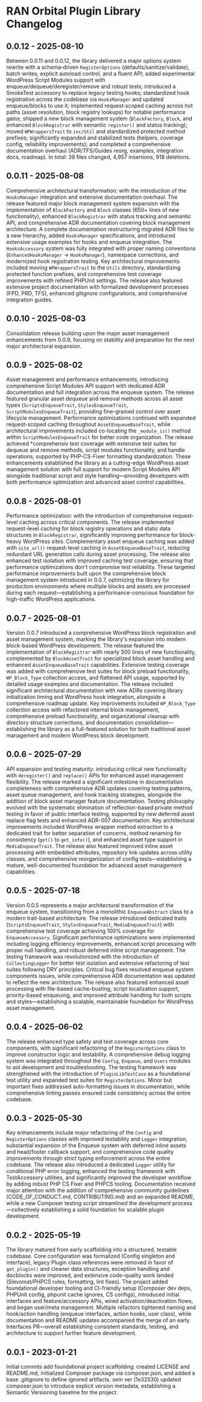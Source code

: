 # RAN Orbital Plugin Library Changelog

## 0.0.12 - 2025-08-10

Between 0.0.11 and 0.0.12, the library delivered a major options system rewrite with a schema‑driven `RegisterOptions` (defaults/sanitize/validate), batch writes, explicit autoload control, and a fluent API; added experimental WordPress Script Modules support with enqueue/dequeue/deregister/remove and robust tests; introduced a SmokeTest accessory to replace legacy testing hooks; standardized hook registration across the codebase via `HooksManager` and updated enqueue/blocks to use it; implemented request‑scoped caching across hot paths (asset resolution, block registry lookups) for notable performance gains; shipped a new block management system (`BlockFactory`, `Block`, and enhanced `BlockRegistrar` with semantic `register()` and status tracking); moved `WPWrappersTrait` to `inc/Util` and standardized protected method prefixes; significantly expanded and stabilized tests (helpers, coverage config, reliability improvements); and completed a comprehensive documentation overhaul (ADR/TFS/Guides reorg, examples, integration docs, roadmap). In total: 39 files changed, 4,957 insertions, 918 deletions.

## 0.0.11 - 2025-08-08

Comprehensive architectural transformation: with the introduction of the `HooksManager` integration and extensive documentation overhaul. The release featured major block management system expansion with the implementation of `BlockFactory` and `Block` classes (650+ lines of new functionality), enhanced `BlockRegistrar` with status tracking and semantic API, and comprehensive ADR documentation covering block management architecture. A complete documentation restructuring migrated ADR files to a new hierarchy, added `HooksManager` specifications, and introduced extensive usage examples for hooks and enqueue integration. The `HooksAccessory` system was fully integrated with proper naming conventions (`EnhancedHooksManager` → `HooksManager`), namespace corrections, and modernized hook registration testing. Key architectural improvements included moving `WPWrappersTrait` to the `Utils` directory, standardizing protected function prefixes, and comprehensive test coverage improvements with refined PHPUnit settings. The release also featured extensive project documentation with formalized development processes (FPD, PRD, TFS), enhanced gitignore configurations, and comprehensive integration guides.

## 0.0.10 - 2025-08-03

Consolidation release building upon the major asset management enhancements from 0.0.9, focusing on stability and preparation for the next major architectural expansion.

## 0.0.9 - 2025-08-02

Asset management and performance enhancements, introducing comprehensive Script Modules API support with dedicated ADR documentation and full integration across the enqueue system. The release featured granular asset dequeue and removal methods across all asset types (`ScriptsEnqueueTrait`, `StylesEnqueueTrait`, `ScriptModulesEnqueueTrait`), providing fine-grained control over asset lifecycle management. Performance optimizations continued with expanded request-scoped caching throughout `AssetEnqueueBaseTrait`, while architectural improvements included co-locating the `_module_is()` method within `ScriptModulesEnqueueTrait` for better code organization. The release achieved \*comprehensiv test coverage with extensive test suites for dequeue and remove methods, script modules functionality, and handle operations, supported by PHP-CS-Fixer formatting standardization. These enhancements established the library as a cutting-edge WordPress asset management solution with full support for modern Script Modules API alongside traditional script and style handling—providing developers with both performance optimization and advanced asset control capabilities.

## 0.0.8 - 2025-08-01

Performance optimization: with the introduction of comprehensive request-level caching across critical components. The release implemented request-level caching for block registry operations and static data structures in `BlockRegistrar`, significantly improving performance for block-heavy WordPress sites. Complementary asset enqueue caching was added with `site_url()` request-level caching in `AssetEnqueueBaseTrait`, reducing redundant URL generation calls during asset processing. The release also enhanced test isolation with improved caching test coverage, ensuring that performance optimizations don't compromise test reliability. These targeted performance improvements built upon the comprehensive block management system introduced in 0.0.7, optimizing the library for production environments where multiple blocks and assets are processed during each request—establishing a performance-conscious foundation for high-traffic WordPress applications.

## 0.0.7 - 2025-08-01

Version 0.0.7 introduced a comprehensive WordPress block registration and asset management system, marking the library's expansion into modern block-based WordPress development. The release featured the implementation of `BlockRegistrar` with nearly 500 lines of new functionality, complemented by `BlockAssetTrait` for specialized block asset handling and enhanced `AssetEnqueueBaseTrait` capabilities. Extensive testing coverage was added with comprehensive test suites for block preload functionality, `WP_Block_Type` collection access, and flattened API usage, supported by detailed usage examples and documentation. The release included significant architectural documentation with new ADRs covering library initialization timing and WordPress hook integration, alongside a comprehensive roadmap update. Key improvements included `WP_Block_Type` collection access with refactored internal block management, comprehensive preload functionality, and organizational cleanup with directory structure corrections, and documentation consolidation—establishing the library as a full-featured solution for both traditional asset management and modern WordPress block development.

## 0.0.6 - 2025-07-29

API expansion and testing maturity: introducing critical new functionality with `deregister()` and `replace()` APIs for enhanced asset management flexibility. The release marked a significant milestone in documentation completeness with comprehensive ADR updates covering testing patterns, asset queue management, and hook tracking strategies, alongside the addition of block asset manager feature documentation. Testing philosophy evolved with the systematic elimination of reflection-based private method testing in favor of public interface testing, supported by new deferred asset replace flag tests and enhanced ADR-007 documentation. Key architectural improvements included WordPress wrapper method extraction to a dedicated trait for better separation of concerns, method renaming for consistency (`get()` to `get_info()`), and enhanced asset type support in `MediaEnqueueTrait`. The release also featured improved inline asset processing with embedded attributes, repository link updates across utility classes, and comprehensive reorganization of config tests—establishing a mature, well-documented foundation for advanced asset management capabilities.

## 0.0.5 - 2025-07-18

Version 0.0.5 represents a major architectural transformation of the enqueue system, transitioning from a monolithic `EnqueueAbstract` class to a modern trait-based architecture. The release introduced dedicated traits (`ScriptsEnqueueTrait`, `StylesEnqueueTrait`, `MediaEnqueueTrait`) with comprehensive test coverage achieving 100% coverage for `EnqueueAccessory`. Significant performance optimizations were implemented including logging efficiency improvements, enhanced script processing with proper null handling, and robust deferred inline script management. The testing framework was revolutionized with the introduction of `CollectingLogger` for better test isolation and extensive refactoring of test suites following DRY principles. Critical bug fixes resolved enqueue system components issues, while comprehensive ADR documentation was updated to reflect the new architecture. The release also featured enhanced asset processing with file-based cache-busting, script localization support, priority-based enqueuing, and improved attribute handling for both scripts and styles—establishing a scalable, maintainable foundation for WordPress asset management.

## 0.0.4 - 2025-06-02

The release enhanced type safety and test coverage across core components, with significant refactoring of the `RegisterOptions` class to improve constructor logic and testability. A comprehensive debug logging system was integrated throughout the `Config`, `Enqueue`, and `Users` modules to aid development and troubleshooting. The testing framework was strengthened with the introduction of `PluginLibTestCase` as a foundational test utility and expanded test suites for `RegisterOptions`. Minor but important fixes addressed auto-formatting issues in documentation, while comprehensive linting passes ensured code consistency across the entire codebase.

## 0.0.3 - 2025-05-30

Key enhancements include major refactoring of the `Config` and `RegisterOptions` classes with improved testability and `Logger` integration, substantial expansion of the Enqueue system with deferred inline assets and head/footer callback support, and comprehensive code quality improvements through strict typing enforcement across the entire codebase. The release also introduced a dedicated `Logger` utility for conditional PHP error logging, enhanced the testing framework with TestAccessory utilities, and significantly improved the developer workflow by adding robust PHP CS Fixer and PHPCS tooling. Documentation received major attention with the addition of comprehensive community guidelines (CODE_OF_CONDUCT.md, CONTRIBUTING.md) and an expanded README, while a new Composer testing script streamlined the development process—collectively establishing a solid foundation for scalable plugin development.

## 0.0.2 - 2025-05-19

The library matured from early scaffolding into a structured, testable codebase. Core configuration was formalized (Config singleton and interface), legacy Plugin class references were removed in favor of `get_plugin()` and cleaner data structures, exception handling and docblocks were improved, and extensive code-quality work landed (Slevomat/PHPCS rules, formatting, lint fixes). The project added foundational developer tooling and CI-friendly setup (Composer dev deps, PHPUnit config, phpunit cache ignores, CS configs), introduced initial interfaces and feature/accessory APIs, wired activation/deactivation flows, and began user/meta management. Multiple refactors tightened naming and hook/action handling (enqueue interfaces, action hooks, user class), while documentation and README updates accompanied the merge of an early Interfaces PR—overall establishing consistent standards, testing, and architecture to support further feature development.

## 0.0.1 - 2023-01-21

Initial commits add foundational project scaffolding: created LICENSE and README.md, initialized Composer package via composer.json, and added a base .gitignore to define ignored artifacts.
sem ver (1e32530) updated composer.json to introduce explicit version metadata, establishing a Semantic Versioning baseline for the project.
